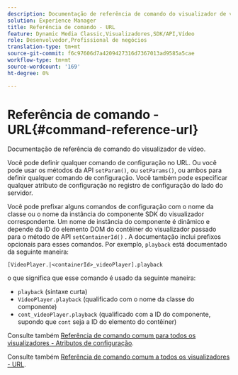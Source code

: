 ```yaml
---
description: Documentação de referência de comando do visualizador de vídeo.
solution: Experience Manager
title: Referência de comando - URL
feature: Dynamic Media Classic,Visualizadores,SDK/API,Vídeo
role: Desenvolvedor,Profissional de negócios
translation-type: tm+mt
source-git-commit: f6c97606d7a4209427316d7367013ad9585a5cae
workflow-type: tm+mt
source-wordcount: '169'
ht-degree: 0%

---
```



# Referência de comando - URL{#command-reference-url}

Documentação de referência de comando do visualizador de vídeo.

Você pode definir qualquer comando de configuração no URL. Ou você pode usar os métodos da API `setParam()`, ou `setParams()`, ou ambos para definir qualquer comando de configuração. Você também pode especificar qualquer atributo de configuração no registro de configuração do lado do servidor.

Você pode prefixar alguns comandos de configuração com o nome da classe ou o nome da instância do componente SDK do visualizador correspondente. Um nome de instância do componente é dinâmico e depende da ID do elemento DOM do contêiner do visualizador passado para o método de API `setContainerId()` . A documentação inclui prefixos opcionais para esses comandos. Por exemplo, `playback` está documentado da seguinte maneira:

```
[VideoPlayer.|<containerId>_videoPlayer].playback
```

o que significa que esse comando é usado da seguinte maneira:

* `playback` (sintaxe curta)
* `VideoPlayer.playback` (qualificado com o nome da classe do componente)
* `cont_videoPlayer.playback` (qualificado com a ID do componente, supondo que  `cont` seja a ID do elemento do contêiner)

Consulte também [Referência de comando comum para todos os visualizadores - Atributos de configuração](../../../r-html5-viewer-20-cmdref-configattrib/r-html5-viewer-20-cmdref-configattrib.md#concept-850e0f2c49b949deb7cfbfd330d329bd).

Consulte também [Referência de comando comum a todos os visualizadores - URL](../../../c-html5-viewer-20-cmdref-url/c-html5-viewer-20-cmdref-url.md#concept-9b337f349b7b406b8c33c7ee96b3e226).
